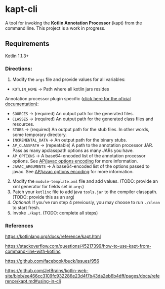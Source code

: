 # kapt-cli
A tool for invoking the **Kotlin Annotation Processor** (kapt) from the command line. This project is a work in progress.

## Requirements
Kotlin 1.1.3+

### Directions:
1. Modify the `args` file and provide values for all variables:

* `KOTLIN_HOME` -> Path where all kotlin jars resides

Annotation processor plugin specific ([click here for the oficial documentation](https://kotlinlang.org/docs/reference/kapt.html#using-in-cli)):
* `SOURCES` -> (required) An output path for the generated files.
* `CLASSES` -> (required) An output path for the generated class files and resources.
* `STUBS` -> (required) An output path for the stub files. In other words, some temporary directory.
* `INCREMENTAL_DATA` -> An output path for the binary stubs.
* `AP_CLASSPATH` -> (repeatable) A path to the annotation processor JAR. Pass as many apclasspath options as many JARs you have.
* `AP_OPTIONS` -> A base64-encoded list of the annotation processor options. See [AP/javac options encoding](https://kotlinlang.org/docs/reference/kapt.html#apjavac-options-encoding) for more information.
* `JAVAC_ARGUMENTS` -> A base64-encoded list of the options passed to javac. See [AP/javac options encoding](https://kotlinlang.org/docs/reference/kapt.html#apjavac-options-encoding) for more information.

2. Modify the `module-template.xml` file and add values. (TODO: provide an xml generator for fields set in `args`)
3. Patch your `kotlinc` file to add java `tools.jar` to the compiler classpath. (TODO: provide this as an arg)
4. *Optional*: If you've run step 4 previously, you may choose to run `./clean` to start fresh.
5. Invoke `./kapt`. (TODO: complete all steps)

### References
https://kotlinlang.org/docs/reference/kapt.html

https://stackoverflow.com/questions/45217399/how-to-use-kapt-from-command-line-with-kotlinc

https://github.com/facebook/buck/issues/956

https://github.com/JetBrains/kotlin-web-site/blob/ee466cc3109fc932286e23d4f7b43da2eb6b4dff/pages/docs/reference/kapt.md#using-in-cli
